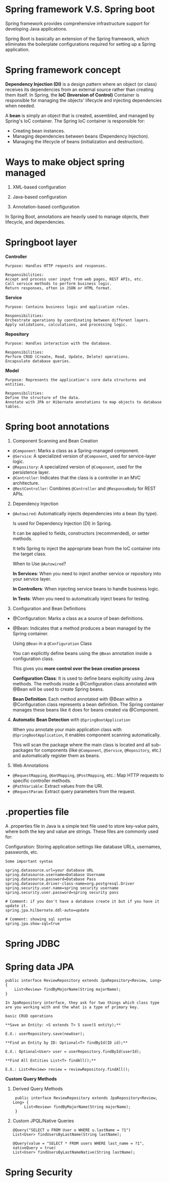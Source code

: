 # Spring framework V.S. Spring boot 

Spring framework provides comprehensive infrastructure support for developing Java applications. 

Spring Boot is basically an extension of the Spring framework, which eliminates the boilerplate configurations required for setting up a Spring application.

# Spring framework concept

**Dependency Injection (DI)** is a design pattern where an object (or class) receives its dependencies from an external source rather than creating them itself. 
In Spring, the **IoC (Inversion of Control)** Container is responsible for managing the objects' lifecycle and injecting dependencies when needed.

A **bean** is simply an object that is created, 
assembled, and managed by Spring's IoC container. The Spring IoC container is responsible for:

- Creating bean instances.
- Managing dependencies between beans (Dependency Injection).
- Managing the lifecycle of beans (initialization and destruction).

# Ways to make object spring managed

1) XML-based configuration

2) Java-based configuration

3) Annotation-based configuration


In Spring Boot, annotations are heavily used to manage objects, their lifecycle, and dependencies.

# Springboot layer

**Controller**

    Purpose: Handles HTTP requests and responses.
    
    Responsibilities:
    Accept and process user input from web pages, REST APIs, etc.
    Call service methods to perform business logic.
    Return responses, often in JSON or HTML format.

**Service**

    Purpose: Contains business logic and application rules.

    Responsibilities:
    Orchestrate operations by coordinating between different layers.
    Apply validations, calculations, and processing logic.


**Repository**

    Purpose: Handles interaction with the database.
    
    Responsibilities:
    Perform CRUD (Create, Read, Update, Delete) operations.
    Encapsulate database queries.

**Model**

    Purpose: Represents the application's core data structures and entities.
    
    Responsibilities:
    Define the structure of the data.
    Annotate with JPA or Hibernate annotations to map objects to database tables.

# Spring boot annotations

1. Component Scanning and Bean Creation
   
- `@Component`: Marks a class as a Spring-managed component.
- `@Service`: A specialized version of `@Component`, used for service-layer logic.
- `@Repository`: A specialized version of `@Component`, used for the persistence layer.
- `@Controller`: Indicates that the class is a controller in an MVC architecture.
- `@RestController`: Combines `@Controller` and `@ResponseBody` for REST APIs.

2) Dependency Injection
   
- `@Autowired`: Automatically injects dependencies into a bean (by type).

    Is used for Dependency Injection (DI) in Spring.
  
    It can be applied to fields, constructors (recommended), or setter methods.
  
    It tells Spring to inject the appropriate bean from the IoC container into the target class.

    When to Use `@Autowired`?
  
    **In Services**: When you need to inject another service or repository into your service layer.
  
    **In Controllers**: When injecting service beans to handle business logic.
  
    **In Tests**: When you need to automatically inject beans for testing.
  
3) Configuration and Bean Definitions
   
- @Configuration: Marks a class as a source of bean definitions.
- @Bean: Indicates that a method produces a bean managed by the Spring container.
  
    Using `@Bean` in a `@Configuration` Class

    You can explicitly define beans using the `@Bean` annotation inside a configuration class.
   
    This gives you **more control over the bean creation process**

    **Configuration Class**: It is used to define beans explicitly using Java methods. The methods inside a @Configuration class annotated with @Bean will be used to create Spring beans.

    **Bean Definition**: Each method annotated with @Bean within a @Configuration class represents a bean definition. The Spring container manages these beans like it does for beans created via @Component.

4) **Automatic Bean Detection** with `@SpringBootApplication`
    
    When you annotate your main application class with `@SpringBootApplication`, it enables component scanning automatically. 
  
    This will scan the package where the main class is located and all sub-packages for components (like `@Component`, `@Service`, `@Repository`, etc.) and automatically register them as beans.

5) Web Annotations
   
- `@RequestMapping`, `@GetMapping`, `@PostMapping`, etc.: Map HTTP requests to specific controller methods.
- `@PathVariable`: Extract values from the URI.
- `@RequestParam`: Extract query parameters from the request.

# .properties file

A .properties file in Java is a simple text file used to store key-value pairs, where both the key and value are strings. These files are commonly used for:

Configuration: Storing application settings like database URLs, usernames, passwords, etc.

    Some important syntax
    
    spring.datasource.url=your database URL
    spring.datasource.username=Database Username
    spring.datasource.password=Database Pass
    spring.datasource.driver-class-name=org.postgresql.Driver
    spring.security.user.name=spring security username
    spring.security.user.password=spring security pass

    # Comment: if you don't have a database create it but if you have it update it.
    spring.jpa.hilbernate.ddl-auto=update

    # Comment: showing sql syntax
    spring.jpa.show-sql=true
    
# Spring JDBC



# Spring data JPA

    public interface ReviewRepository extends JpaRepository<Review, Long> {
        List<Review> findByMajorName(String majorName);
    }
    
    In JpaRepository interface, they ask for two things which class type are you working with and the what is a type of primary key.

    basic CRUD operations

    **Save an Entity: <S extends T> S save(S entity);**

    E.X.: userRepository.save(newUser);
    
    **Find an Entity by ID: Optional<T> findById(ID id);**
    
    E.X.: Optional<User> user = userRepository.findById(userId);
    
    **Find All Entities List<T> findAll();**
    
    E.X.: List<Review> review = reviewRepository.findAll();

**Custom Query Methods**

1. Derived Query Methods

        public interface ReviewRepository extends JpaRepository<Review, Long> {
            List<Review> findByMajorName(String majorName);
        }

3. Custom JPQL/Native Queries

       @Query("SELECT u FROM User u WHERE u.lastName = ?1")
       List<User> findUsersByLastName(String lastName);
    
       @Query(value = "SELECT * FROM users WHERE last_name = ?1", nativeQuery = true)
       List<User> findUsersByLastNameNative(String lastName);

    
# Spring Security
